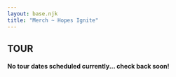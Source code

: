 ```yaml
---
layout: base.njk
title: "Merch ~ Hopes Ignite"
---
```

<!-- Your page content goes here -->
<main>
  <section>
    <h1>TOUR<br></h1>
      <h4>No tour dates scheduled currently... check back soon!</h4>
  </section>
</main>